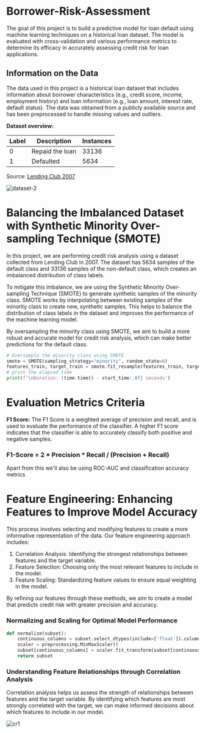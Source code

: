 # Borrower-Risk-Assessment
The goal of this project is to build a predictive model for loan default using machine learning techniques on a historical loan dataset. The model is evaluated with cross-validation and various performance metrics to determine its efficacy in accurately assessing credit risk for loan applications.

## Information on the Data
The data used in this project is a historical loan dataset that includes information about borrower characteristics (e.g., credit score, income, employment history) and loan information (e.g., loan amount, interest rate, default status). The data was obtained from a publicly available source and has been preprocessed to handle missing values and outliers.

**Dataset overview:**

| Label | Description | Instances
| --- | --- | --- | 
|0| Repaid the loan | 33136 |
|1| Defaulted | 5634 | 

Source: [Lending Club 2007](https://www.kaggle.com/datasets/samaxtech/lending-club-20072011-data)

![dataset-2](https://user-images.githubusercontent.com/116202234/217816394-4890c4a8-c27e-4803-b59d-0891c88750ec.PNG)

# Balancing the Imbalanced Dataset with Synthetic Minority Over-sampling Technique (SMOTE)
In this project, we are performing credit risk analysis using a dataset collected from Lending Club in 2007. The dataset has 5634 samples of the default class and 33136 samples of the non-default class, which creates an imbalanced distribution of class labels.

To mitigate this imbalance, we are using the Synthetic Minority Over-sampling Technique (SMOTE) to generate synthetic samples of the minority class. SMOTE works by interpolating between existing samples of the minority class to create new, synthetic samples. This helps to balance the distribution of class labels in the dataset and improves the performance of the machine learning model.

By oversampling the minority class using SMOTE, we aim to build a more robust and accurate model for credit risk analysis, which can make better predictions for the default class.

```python
# Oversample the minority class using SMOTE
smote = SMOTE(sampling_strategy="minority", random_state=0)
features_train, target_train = smote.fit_resample(features_train, target_train)
# print the elapsed time
print(f'\nDuration: {time.time() - start_time:.0f} seconds') 
```

# Evaluation Metrics Criteria
**F1 Score:** The F1 Score is a weighted average of precision and recall, and is used to evaluate the performance of the classifier. A higher F1 score indicates that the classifier is able to accurately classify both positive and negative samples.

### F1-Score = 2 * Precision * Recall / (Precision + Recall)
Apart from this we'll also be using ROC-AUC and classification accuracy metrics

# Feature Engineering: Enhancing Features to Improve Model Accuracy
This process involves selecting and modifying features to create a more informative representation of the data. Our feature engineering approach includes:

  1. Correlation Analysis: Identifying the strongest relationships between features and the target variable.
  2. Feature Selection: Choosing only the most relevant features to include in the model.
  3. Feature Scaling: Standardizing feature values to ensure equal weighting in the model.

By refining our features through these methods, we aim to create a model that predicts credit risk with greater precision and accuracy.

### Normalizing and Scaling for Optimal Model Performance
```python
def normalize(subset):
    continuous_columns = subset.select_dtypes(include=['float']).columns
    scaler = preprocessing.MinMaxScaler()
    subset[continuous_columns] = scaler.fit_transform(subset[continuous_columns])
    return subset
```
### Understanding Feature Relationships through Correlation Analysis
Correlation analysis helps us assess the strength of relationships between features and the target variable. By identifying which features are most strongly correlated with the target, we can make informed decisions about which features to include in our model.

![cr1](https://user-images.githubusercontent.com/116202234/217828813-41e8318e-ff50-4ac4-bd7d-fa9f52047ad5.png)
